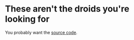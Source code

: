 # These aren't the droids you're looking for

You probably want the [source code](http://github.com/jotson/phaser-webcam).
